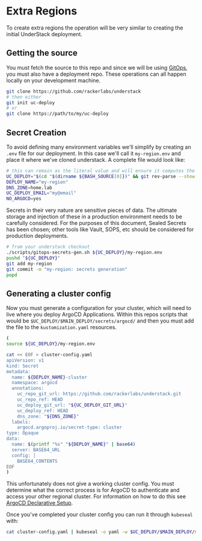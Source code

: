 # Extra Regions

To create extra regions the operation will be very similar to
creating the initial UnderStack deployment.

## Getting the source

You must fetch the source to this repo and since we will be using
[GitOps][gitops], you must also have a deployment repo. These
operations can all happen locally on your development machine.

```bash
git clone https://github.com/rackerlabs/understack
# then either
git init uc-deploy
# or
git clone https://path/to/my/uc-deploy
```

## Secret Creation

To avoid defining many environment variables we'll simplify by creating an
`.env` file for our deployment. In this case we'll call it `my-region.env` and
place it where we've cloned understack. A complete file would look like:

```bash title="/path/to/uc-deploy/my-region.env"
# this can remain as the literal value and will ensure it computes the right path
UC_DEPLOY="$(cd "$(dirname ${BASH_SOURCE[0]})" && git rev-parse --show-toplevel)"
DEPLOY_NAME="my-region"
DNS_ZONE=home.lab
UC_DEPLOY_EMAIL="my@email"
NO_ARGOCD=yes
```

Secrets in their very nature are sensitive pieces of data. The ultimate
storage and injection of these in a production environment needs to be
carefully considered. For the purposes of this document, Sealed Secrets
has been chosen; other tools like Vault, SOPS, etc should be considered
for production deployments.

```bash
# from your understack checkout
./scripts/gitops-secrets-gen.sh ${UC_DEPLOY}/my-region.env
pushd "${UC_DEPLOY}"
git add my-region
git commit -m "my-region: secrets generation"
popd
```

## Generating a cluster config

Now you must generate a configuration for your cluster, which will need to
live where you deploy ArgoCD Applications. Within this repos scripts that
would be `$UC_DEPLOY/$MAIN_DEPLOY/secrets/argocd/` and then you must
add the file to the `kustomization.yaml` resources.

```bash title="generating a cluster config"
(
source ${UC_DEPLOY}/my-region.env

cat << EOF > cluster-config.yaml
apiVersion: v1
kind: Secret
metadata:
  name: ${DEPLOY_NAME}-cluster
  namespace: argocd
  annotations:
    uc_repo_git_url: https://github.com/rackerlabs/understack.git
    uc_repo_ref: HEAD
    uc_deploy_git_url: "${UC_DEPLOY_GIT_URL}"
    uc_deploy_ref: HEAD
    dns_zone: "${DNS_ZONE}"
  labels:
    argocd.argoproj.io/secret-type: cluster
type: Opaque
data:
  name: $(printf "%s" "${DEPLOY_NAME}" | base64)
  server: BASE64_URL
  config: |
    BASE64_CONTENTS
EOF
)
```

This unfortunately does not give a working cluster config. You must determine
what the correct process is for ArgoCD to authenticate and access your other
regional cluster. For information on how to do this see
[ArgoCD Declarative Setup][argocd-decl-setup].

Once you've completed your cluster config you can run it through `kubeseal`
with:

```bash
cat cluster-config.yaml | kubeseal -o yaml -w $UC_DEPLOY/$MAIN_DEPLOY/secrets/argocd/secret-my-region-cluster.yaml
```

[gitops]: <https://about.gitlab.com/topics/gitops/>
[argocd-decl-setup]: <https://argo-cd.readthedocs.io/en/stable/operator-manual/declarative-setup/#clusters>
